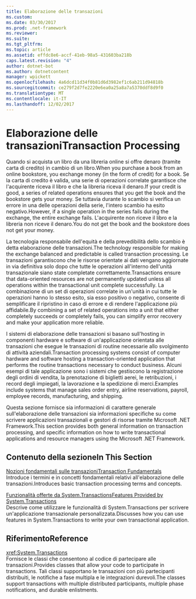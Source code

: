 ```yaml
---
title: Elaborazione delle transazioni
ms.custom: 
ms.date: 03/30/2017
ms.prod: .net-framework
ms.reviewer: 
ms.suite: 
ms.tgt_pltfrm: 
ms.topic: article
ms.assetid: effdc8e6-accf-41eb-98a5-431603ba218b
caps.latest.revision: "4"
author: dotnet-bot
ms.author: dotnetcontent
manager: wpickett
ms.openlocfilehash: 4a6dcd11d34f0b81d6d3982ef1c6ab211d94818b
ms.sourcegitcommit: ce279f2d7fe2220e6ea0a25a8a7a5370ddf8d9f0
ms.translationtype: MT
ms.contentlocale: it-IT
ms.lasthandoff: 12/02/2017
---
```

# <a name="transaction-processing"></a><span data-ttu-id="3a010-102">Elaborazione delle transazioni</span><span class="sxs-lookup"><span data-stu-id="3a010-102">Transaction Processing</span></span>
<span data-ttu-id="3a010-103">Quando si acquista un libro da una libreria online si offre denaro (tramite carta di credito) in cambio di un libro.</span><span class="sxs-lookup"><span data-stu-id="3a010-103">When you purchase a book from an online bookstore, you exchange money (in the form of credit) for a book.</span></span> <span data-ttu-id="3a010-104">Se la carta di credito è valida, una serie di operazioni correlate garantisce che l'acquirente riceva il libro e che la libreria riceva il denaro.</span><span class="sxs-lookup"><span data-stu-id="3a010-104">If your credit is good, a series of related operations ensures that you get the book and the bookstore gets your money.</span></span> <span data-ttu-id="3a010-105">Se tuttavia durante lo scambio si verifica un errore in una delle operazioni della serie, l'intero scambio ha esito negativo.</span><span class="sxs-lookup"><span data-stu-id="3a010-105">However, if a single operation in the series fails during the exchange, the entire exchange fails.</span></span> <span data-ttu-id="3a010-106">L'acquirente non riceve il libro e la libreria non riceve il denaro.</span><span class="sxs-lookup"><span data-stu-id="3a010-106">You do not get the book and the bookstore does not get your money.</span></span>  
  
 <span data-ttu-id="3a010-107">La tecnologia responsabile dell'equità e della prevedibilità dello scambio è detta elaborazione delle transazioni.</span><span class="sxs-lookup"><span data-stu-id="3a010-107">The technology responsible for making the exchange balanced and predictable is called transaction processing.</span></span> <span data-ttu-id="3a010-108">Le transazioni garantiscono che le risorse orientate ai dati vengano aggiornate in via definitiva solo dopo che tutte le operazioni all'interno dell'unità transazionale siano state completate correttamente.</span><span class="sxs-lookup"><span data-stu-id="3a010-108">Transactions ensure that data-oriented resources are not permanently updated unless all operations within the transactional unit complete successfully.</span></span> <span data-ttu-id="3a010-109">La combinazione di un set di operazioni correlate in un'unità in cui tutte le operazioni hanno lo stesso esito, sia esso positivo o negativo, consente di semplificare il ripristino in caso di errore e di rendere l'applicazione più affidabile.</span><span class="sxs-lookup"><span data-stu-id="3a010-109">By combining a set of related operations into a unit that either completely succeeds or completely fails, you can simplify error recovery and make your application more reliable.</span></span>  
  
 <span data-ttu-id="3a010-110">I sistemi di elaborazione delle transazioni si basano sull'hosting in componenti hardware e software di un'applicazione orientata alle transazioni che esegue le transazioni di routine necessarie allo svolgimento di attività aziendali.</span><span class="sxs-lookup"><span data-stu-id="3a010-110">Transaction processing systems consist of computer hardware and software hosting a transaction-oriented application that performs the routine transactions necessary to conduct business.</span></span> <span data-ttu-id="3a010-111">Alcuni esempi di tale applicazione sono i sistemi che gestiscono la registrazione degli ordini di vendita, la prenotazione di biglietti aerei, le retribuzioni, i record degli impiegati, la lavorazione e la spedizione di merci.</span><span class="sxs-lookup"><span data-stu-id="3a010-111">Examples include systems that manage sales order entry, airline reservations, payroll, employee records, manufacturing, and shipping.</span></span>  
  
 <span data-ttu-id="3a010-112">Questa sezione fornisce sia informazioni di carattere generale sull'elaborazione delle transazioni sia informazioni specifiche su come scrivere applicazioni transazionali e gestori di risorse tramite Microsoft .NET Framework.</span><span class="sxs-lookup"><span data-stu-id="3a010-112">This section provides both general information on transaction processing, and specific information on how to write transactional applications and resource managers using the Microsoft .NET Framework.</span></span>  
  
## <a name="in-this-section"></a><span data-ttu-id="3a010-113">Contenuto della sezione</span><span class="sxs-lookup"><span data-stu-id="3a010-113">In This Section</span></span>  
 [<span data-ttu-id="3a010-114">Nozioni fondamentali sulle transazioni</span><span class="sxs-lookup"><span data-stu-id="3a010-114">Transaction Fundamentals</span></span>](../../../../docs/framework/data/transactions/transaction-fundamentals.md)  
 <span data-ttu-id="3a010-115">Introduce i termini e in concetti fondamentali relativi all'elaborazione delle transazioni.</span><span class="sxs-lookup"><span data-stu-id="3a010-115">Introduces basic transaction processing terms and concepts.</span></span>  
  
 [<span data-ttu-id="3a010-116">Funzionalità offerte da System.Transactions</span><span class="sxs-lookup"><span data-stu-id="3a010-116">Features Provided by System.Transactions</span></span>](../../../../docs/framework/data/transactions/features-provided-by-system-transactions.md)  
 <span data-ttu-id="3a010-117">Descrive come utilizzare le funzionalità di System.Transactions per scrivere un'applicazione transazionale personalizzata.</span><span class="sxs-lookup"><span data-stu-id="3a010-117">Discusses how you can use features in System.Transactions to write your own transactional application.</span></span>  
  
## <a name="reference"></a><span data-ttu-id="3a010-118">Riferimento</span><span class="sxs-lookup"><span data-stu-id="3a010-118">Reference</span></span>  
 <xref:System.Transactions>  
 <span data-ttu-id="3a010-119">Fornisce le classi che consentono al codice di partecipare alle transazioni.</span><span class="sxs-lookup"><span data-stu-id="3a010-119">Provides classes that allow your code to participate in transactions.</span></span> <span data-ttu-id="3a010-120">Tali classi supportano le transazioni con più partecipanti distribuiti, le notifiche a fase multipla e le integrazioni durevoli.</span><span class="sxs-lookup"><span data-stu-id="3a010-120">The classes support transactions with multiple distributed participants, multiple phase notifications, and durable enlistments.</span></span>
